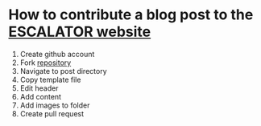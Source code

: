 # How to contribute a blog post to the [ESCALATOR website](https://escalator.sadilar.org)

1. Create github account
3. Fork [repository](https://github.com/anelda/escalator-sadilar/)
4. Navigate to post directory
5. Copy template file
6. Edit header
7. Add content
8. Add images to folder
9. Create pull request
